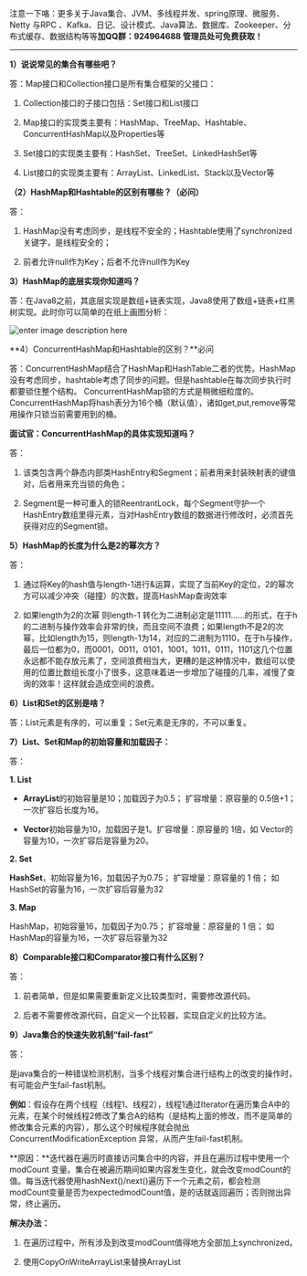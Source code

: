注意一下咯：更多关于Java集合、JVM、多线程并发、spring原理、微服务、Netty 与RPC 、Kafka、日记、设计模式、Java算法、数据库、Zookeeper、分布式缓存、数据结构等等**加QQ群：924964688  管理员处可免费获取！**

------

**1）说说常见的集合有哪些吧？**

答：Map接口和Collection接口是所有集合框架的父接口：

1.  Collection接口的子接口包括：Set接口和List接口

2.  Map接口的实现类主要有：HashMap、TreeMap、Hashtable、ConcurrentHashMap以及Properties等

3.  Set接口的实现类主要有：HashSet、TreeSet、LinkedHashSet等

4.  List接口的实现类主要有：ArrayList、LinkedList、Stack以及Vector等

**（2）HashMap和Hashtable的区别有哪些？（必问）**

答：

1.  HashMap没有考虑同步，是线程不安全的；Hashtable使用了synchronized关键字，是线程安全的；

2.  前者允许null作为Key；后者不允许null作为Key

**3）HashMap的底层实现你知道吗？**

答：在Java8之前，其底层实现是数组+链表实现，Java8使用了数组+链表+红黑树实现。此时你可以简单的在纸上画图分析：

![enter image description here](https://upload-images.jianshu.io/upload_images/11474088-482713cf687c78fb?imageMogr2/auto-orient/strip%7CimageView2/2/w/1240)

**4）ConcurrentHashMap和Hashtable的区别？**必问

答：ConcurrentHashMap结合了HashMap和HashTable二者的优势。HashMap没有考虑同步，hashtable考虑了同步的问题。但是hashtable在每次同步执行时都要锁住整个结构。 ConcurrentHashMap锁的方式是稍微细粒度的。 ConcurrentHashMap将hash表分为16个桶（默认值），诸如get,put,remove等常用操作只锁当前需要用到的桶。

**面试官：ConcurrentHashMap的具体实现知道吗？**

答：

1.  该类包含两个静态内部类HashEntry和Segment；前者用来封装映射表的键值对，后者用来充当锁的角色；

2.  Segment是一种可重入的锁ReentrantLock，每个Segment守护一个HashEntry数组里得元素，当对HashEntry数组的数据进行修改时，必须首先获得对应的Segment锁。

**5）HashMap的长度为什么是2的幂次方？**

答：

1.  通过将Key的hash值与length-1进行&运算，实现了当前Key的定位，2的幂次方可以减少冲突（碰撞）的次数，提高HashMap查询效率

2.  如果length为2的次幂 则length-1 转化为二进制必定是11111……的形式，在于h的二进制与操作效率会非常的快，而且空间不浪费；如果length不是2的次幂，比如length为15，则length-1为14，对应的二进制为1110，在于h与操作，最后一位都为0，而0001，0011，0101，1001，1011，0111，1101这几个位置永远都不能存放元素了，空间浪费相当大，更糟的是这种情况中，数组可以使用的位置比数组长度小了很多，这意味着进一步增加了碰撞的几率，减慢了查询的效率！这样就会造成空间的浪费。

**6）List和Set的区别是啥？**

答：List元素是有序的，可以重复；Set元素是无序的，不可以重复。

**7）List、Set和Map的初始容量和加载因子：**

答：

**1\. List**

*  **ArrayList**的初始容量是10；加载因子为0.5； 扩容增量：原容量的 0.5倍+1；一次扩容后长度为16。

*  **Vector**初始容量为10，加载因子是1。扩容增量：原容量的 1倍，如 Vector的容量为10，一次扩容后是容量为20。

**2\. Set**

**HashSet**，初始容量为16，加载因子为0.75； 扩容增量：原容量的 1 倍； 如 HashSet的容量为16，一次扩容后容量为32

**3\. Map**

HashMap，初始容量16，加载因子为0.75； 扩容增量：原容量的 1 倍； 如 HashMap的容量为16，一次扩容后容量为32

**8）Comparable接口和Comparator接口有什么区别？**

答：

1.  前者简单，但是如果需要重新定义比较类型时，需要修改源代码。

2.  后者不需要修改源代码，自定义一个比较器，实现自定义的比较方法。

**9）Java集合的快速失败机制“fail-fast”**

答：

是java集合的一种错误检测机制，当多个线程对集合进行结构上的改变的操作时，有可能会产生fail-fast机制。

**例如**：假设存在两个线程（线程1、线程2），线程1通过Iterator在遍历集合A中的元素，在某个时候线程2修改了集合A的结构（是结构上面的修改，而不是简单的修改集合元素的内容），那么这个时候程序就会抛出 ConcurrentModificationException 异常，从而产生fail-fast机制。

**原因：**迭代器在遍历时直接访问集合中的内容，并且在遍历过程中使用一个 modCount 变量。集合在被遍历期间如果内容发生变化，就会改变modCount的值。每当迭代器使用hashNext()/next()遍历下一个元素之前，都会检测modCount变量是否为expectedmodCount值，是的话就返回遍历；否则抛出异常，终止遍历。

**解决办法：**

1.  在遍历过程中，所有涉及到改变modCount值得地方全部加上synchronized。

2.  使用CopyOnWriteArrayList来替换ArrayList
